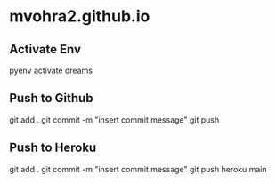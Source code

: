 # mvohra2.github.io

## Activate Env

pyenv activate dreams

## Push to Github

git add . 
git commit -m "insert commit message"
git push

## Push to Heroku

git add . 
git commit -m "insert commit message"
git push heroku main